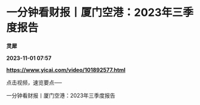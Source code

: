 # 一分钟看财报丨厦门空港：2023年三季度报告
**灵犀**

**2023-11-01 07:57**

**https://www.yicai.com/video/101892577.html**

点击视频，速览要点──

一分钟看财报丨厦门空港：2023年三季度报告